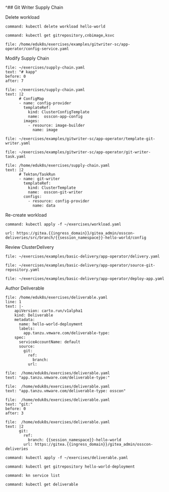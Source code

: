 ^## Git Writer Supply Chain

Delete workload
```terminal:execute
command: kubectl delete workload hello-world
```

```terminal:execute
command: kubectl get gitrepository,cnbimage,ksvc 
```

```editor:open-file
file: /home/eduk8s/exercises/examples/gitwriter-sc/app-operator/config-service.yaml
```


Modify Supply Chain
```editor:select-matching-text
file: ~/exercises/supply-chain.yaml
text: "# kapp"
before: 0
after: 7
```

```editor:replace-text-selection
file: ~/exercises/supply-chain.yaml
text: |2
      # ConfigMap
      - name: config-provider
        templateRef:
          kind: ClusterConfigTemplate
          name:  osscon-app-config
        images:
          - resource: image-builder
            name: image
```

```editor:open-file
file: ~/exercises/examples/gitwriter-sc/app-operator/template-git-writer.yaml
```

```editor:open-file
file: ~/exercises/examples/gitwriter-sc/app-operator/git-writer-task.yaml
```

```editor:append-lines-to-file
file: /home/eduk8s/exercises/supply-chain.yaml
text: |2
      # Tekton/TaskRun
      - name: git-writer
        templateRef:
          kind: ClusterTemplate
          name:  osscon-git-writer
        configs:
          - resource: config-provider
            name: data
```

Re-create workload
```terminal:execute
command: kubectl apply -f ~/exercises/workload.yaml
```

```dashboard:open-url
url: https://gitea.{{ingress_domain}}/gitea_admin/osscon-deliveries/src/branch/{{session_namespace}}-hello-world/config
```

Review ClusterDelivery
```editor:open-file
file: ~/exercises/examples/basic-delivery/app-operator/delivery.yaml
```

```editor:open-file
file: ~/exercises/examples/basic-delivery/app-operator/source-git-repository.yaml
```

```editor:open-file
file: ~/exercises/examples/basic-delivery/app-operator/deploy-app.yaml
```

Author Deliverable
```editor:insert-lines-before-line
file: /home/eduk8s/exercises/deliverable.yaml
line: 1
text: |-
    apiVersion: carto.run/v1alpha1
    kind: Deliverable
    metadata:
      name: hello-world-deployment
      labels:
        app.tanzu.vmware.com/deliverable-type:
    spec:
      serviceAccountName: default
      source:
        git:
          ref:
            branch: 
          url: 
```

```editor:select-matching-text
file:  /home/eduk8s/exercises/deliverable.yaml
text: "app.tanzu.vmware.com/deliverable-type:"
```

```editor:replace-text-selection
file:  /home/eduk8s/exercises/deliverable.yaml
text: "app.tanzu.vmware.com/deliverable-type: osscon"
```

```editor:select-matching-text
file:  /home/eduk8s/exercises/deliverable.yaml
text: "git:"
before: 0
after: 3
```

```editor:replace-text-selection
file:  /home/eduk8s/exercises/deliverable.yaml
text: |2
      git:
        ref:
          branch: {{session_namespace}}-hello-world
        url: https://gitea.{{ingress_domain}}/gitea_admin/osscon-deliveries
```

```terminal:execute
command: kubectl apply -f ~/exercises/deliverable.yaml
```

```terminal:execute
command: kubectl get gitrepository hello-world-deployment
```

```terminal:execute
command: kn service list
```

```terminal:execute
command: kubectl get deliverable
```



